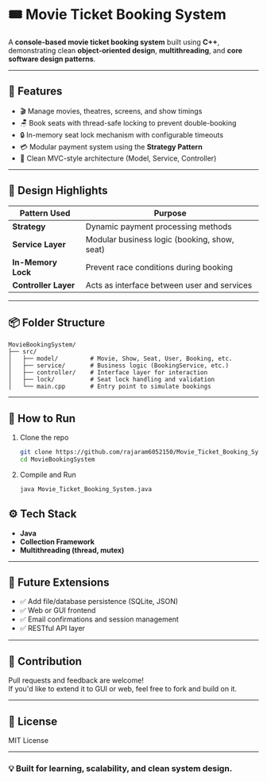 # 🎟️ Movie Ticket Booking System

A **console-based movie ticket booking system** built using **C++**, demonstrating clean **object-oriented design**, **multithreading**, and **core software design patterns**.

---

## 🚀 Features

- 🎬 Manage movies, theatres, screens, and show timings
- 🪑 Book seats with thread-safe locking to prevent double-booking
- 🔒 In-memory seat lock mechanism with configurable timeouts
- 💳 Modular payment system using the **Strategy Pattern**
- 🧱 Clean MVC-style architecture (Model, Service, Controller)

---

## 🧠 Design Highlights

| Pattern Used      | Purpose                                        |
|-------------------|------------------------------------------------|
| **Strategy**       | Dynamic payment processing methods             |
| **Service Layer**  | Modular business logic (booking, show, seat)   |
| **In-Memory Lock** | Prevent race conditions during booking         |
| **Controller Layer** | Acts as interface between user and services |

---

## 📦 Folder Structure

```
MovieBookingSystem/
├── src/
│   ├── model/         # Movie, Show, Seat, User, Booking, etc.
│   ├── service/       # Business logic (BookingService, etc.)
│   ├── controller/    # Interface layer for interaction
│   ├── lock/          # Seat lock handling and validation
│   └── main.cpp       # Entry point to simulate bookings
```

---

## 🧪 How to Run

1. Clone the repo  
   ```bash
   git clone https://github.com/rajaram6052150/Movie_Ticket_Booking_System.git
   cd MovieBookingSystem
   ```

2. Compile and Run  
   ```bash
   java Movie_Ticket_Booking_System.java


## ⚙️ Tech Stack

- **Java**
- **Collection Framework**
- **Multithreading (thread, mutex)**
  

---

## 🧩 Future Extensions

- ✅ Add file/database persistence (SQLite, JSON)
- ✅ Web or GUI frontend
- ✅ Email confirmations and session management
- ✅ RESTful API layer

---

## 🤝 Contribution

Pull requests and feedback are welcome!  
If you'd like to extend it to GUI or web, feel free to fork and build on it.

---

## 📄 License

MIT License

---

### 💡 Built for learning, scalability, and clean system design.
